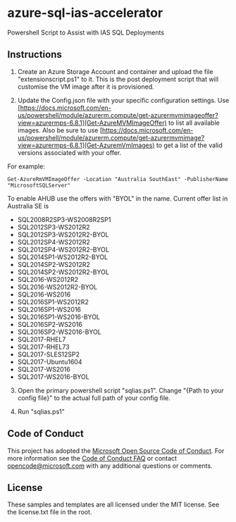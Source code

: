 # azure-sql-ias-accelerator
Powershell Script to Assist with IAS SQL Deployments

## Instructions

1. Create an Azure Storage Account and container and upload the file "extensionscript.ps1" to it. This is the post deployment script that will customise the VM image after it is provisioned. 

2. Update the Config.json file with your specific configuration settings. Use [https://docs.microsoft.com/en-us/powershell/module/azurerm.compute/get-azurermvmimageoffer?view=azurermps-6.8.1](Get-AzureMVMImageOffer) to list all available images. Also be sure to use [https://docs.microsoft.com/en-us/powershell/module/azurerm.compute/get-azurermvmimage?view=azurermps-6.8.1](Get-AzuremVmImages) to get a list of the valid versions associated with your offer. 

For example: 
```
Get-AzureRmVMImageOffer -Location "Australia SouthEast" -PublisherName "MicrosoftSQLServer"
```

To enable AHUB use the offers with "BYOL" in the name. Current offer list in Australia SE is 
+ SQL2008R2SP3-WS2008R2SP1 
+ SQL2012SP3-WS2012R2      
+ SQL2012SP3-WS2012R2-BYOL 
+ SQL2012SP4-WS2012R2      
+ SQL2012SP4-WS2012R2-BYOL 
+ SQL2014SP1-WS2012R2-BYOL 
+ SQL2014SP2-WS2012R2      
+ SQL2014SP2-WS2012R2-BYOL 
+ SQL2016-WS2012R2         
+ SQL2016-WS2012R2-BYOL    
+ SQL2016-WS2016           
+ SQL2016SP1-WS2012R2      
+ SQL2016SP1-WS2016        
+ SQL2016SP1-WS2016-BYOL   
+ SQL2016SP2-WS2016        
+ SQL2016SP2-WS2016-BYOL   
+ SQL2017-RHEL7            
+ SQL2017-RHEL73           
+ SQL2017-SLES12SP2        
+ SQL2017-Ubuntu1604       
+ SQL2017-WS2016           
+ SQL2017-WS2016-BYOL       

3. Open the primary powershell script "sqlias.ps1". Change "{Path to your config file}" to the actual full path of your config file. 

4. Run "sqlias.ps1"

## Code of Conduct
This project has adopted the [Microsoft Open Source Code of Conduct](https://opensource.microsoft.com/codeofconduct/). For more information see the [Code of Conduct FAQ](https://opensource.microsoft.com/codeofconduct/faq/) or contact [opencode@microsoft.com](mailto:opencode@microsoft.com) with any additional questions or comments.

## License
These samples and templates are all licensed under the MIT license. See the license.txt file in the root.


